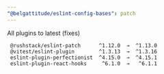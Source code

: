 ```yaml
---
"@belgattitude/eslint-config-bases": patch
---
```


All plugins to latest (fixes)

```
 @rushstack/eslint-patch      ^1.12.0  →  ^1.13.0
 @vitest/eslint-plugin        ^1.3.13  →  ^1.3.16
 eslint-plugin-perfectionist  ^4.15.0  →  ^4.15.1
 eslint-plugin-react-hooks     ^6.1.0  →   ^6.1.1
```